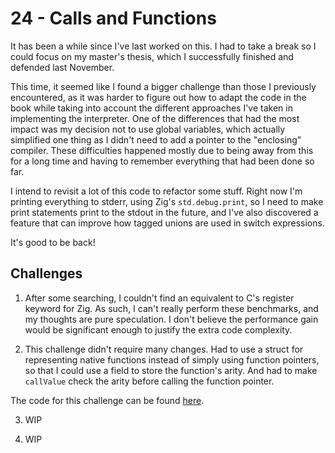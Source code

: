 # 24 - Calls and Functions 

It has been a while since I've last worked on this. I had to take a break so I could focus on my master's thesis, which I successfully finished and defended last November.

This time, it seemed like I found a bigger challenge than those I previously encountered, as it was harder to figure out how to adapt the code in the book while taking into account the different approaches I've taken in implementing the interpreter. One of the differences that had the most impact was my decision not to use global variables, which actually simplified one thing as I didn't need to add a pointer to the "enclosing" compiler. These difficulties happened mostly due to being away from this for a long time and having to remember everything that had been done so far.

I intend to revisit a lot of this code to refactor some stuff. Right now I'm printing everything to stderr, using Zig's `std.debug.print`, so I need to make print statements print to the stdout in the future, and I've also discovered a feature that can improve how tagged unions are used in switch expressions.

It's good to be back!

## Challenges

1. After some searching, I couldn't find an equivalent to C's register keyword for Zig. As such, I can't really perform these benchmarks, and my thoughts are pure speculation. I don't believe the performance gain would be significant enough to justify the extra code complexity.

2. This challenge didn't require many changes. Had to use a struct for representing native functions instead of simply using function pointers, so that I could use a field to store the function's arity. And had to make `callValue` check the arity before calling the function pointer.

The code for this challenge can be found [here](https://github.com/EdSwordsmith/crafting_interpreters/tree/24_arity).

3. WIP

4. WIP

